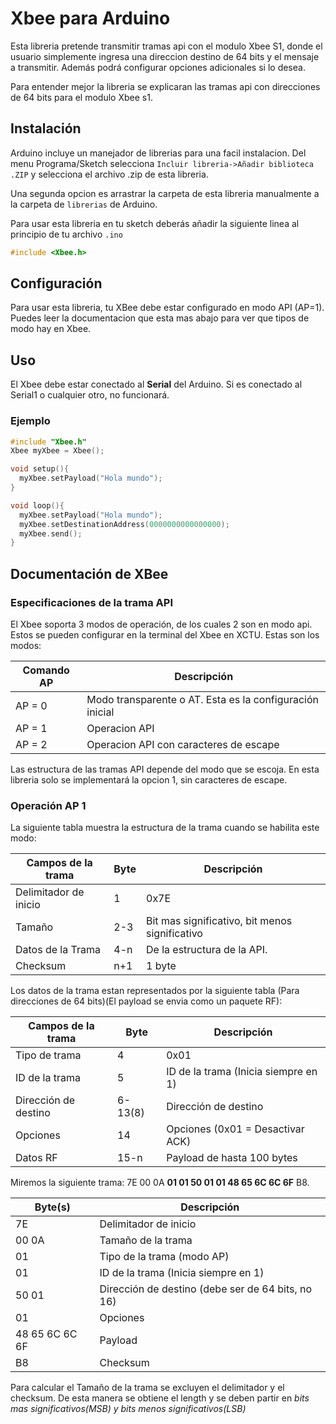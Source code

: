 # Xbee para Arduino

Esta libreria pretende transmitir tramas api con el modulo Xbee S1, donde el usuario simplemente ingresa una direccion destino de 64 bits y el mensaje a transmitir. Además podrá configurar opciones adicionales si lo desea.

Para entender mejor la libreria se explicaran las tramas api con direcciones de 64 bits para el modulo Xbee s1.

## Instalación
Arduino incluye un manejador de librerias para una facil instalacion. Del menu Programa/Sketch selecciona ```Incluir libreria->Añadir biblioteca .ZIP``` y selecciona el archivo .zip de esta libreria. 

Una segunda opcion es arrastrar la carpeta de esta libreria manualmente a la carpeta de ```librerias``` de Arduino.

Para usar esta libreria en tu sketch deberás añadir la siguiente linea al principio de tu archivo ```.ino```

```C
#include <Xbee.h>
```

## Configuración 

Para usar esta libreria, tu XBee debe estar configurado en modo API (AP=1). Puedes leer la documentacion que esta mas abajo para ver que tipos de modo hay en Xbee.

## Uso

El Xbee debe estar conectado al **Serial** del Arduino. Si es conectado al Serial1 o cualquier otro, no funcionará.

### Ejemplo

```C
#include "Xbee.h"
Xbee myXbee = Xbee();

void setup(){
  myXbee.setPayload("Hola mundo");
}

void loop(){
  myXbee.setPayload("Hola mundo");
  myXbee.setDestinationAddress(0000000000000000);
  myXbee.send();
}
```

## Documentación de XBee

### Especificaciones de la trama API

El Xbee soporta 3 modos de operación, de los cuales 2 son en modo api. Estos se pueden configurar en la terminal del Xbee en XCTU.
Estas son los modos:

| Comando AP | Descripción                                              |
|------------|----------------------------------------------------------|
| AP = 0     | Modo transparente o AT. Esta es la configuración inicial |
| AP = 1     | Operacion API                                            |
| AP = 2     | Operacion API con caracteres de escape                   |

Las estructura de las tramas API depende del modo que se escoja. En esta libreria solo se implementará la opcion 1, sin caracteres de escape.

### Operación AP 1

La siguiente tabla muestra la estructura de la trama cuando se habilita este modo:

| Campos de la trama    | Byte | Descripción                                    |
|-----------------------|------|------------------------------------------------|
| Delimitador de inicio | 1    | 0x7E                                           |
| Tamaño                | 2-3  | Bit mas significativo, bit menos significativo |
| Datos de la Trama     | 4-n  | De la estructura de la API.                    |
| Checksum              | n+1  | 1 byte                                         |


Los datos de la trama estan representados por la siguiente tabla (Para direcciones de 64 bits)(El payload se envia como un paquete RF):

| Campos de la trama    | Byte           | Descripción                          |
|-----------------------|----------------|--------------------------------------|
| Tipo de trama         | 4              | 0x01                                 |
| ID de la trama        | 5              | ID de la trama (Inicia siempre en 1) |
| Dirección de destino  | 6-13(8)        | Dirección de destino                 |
| Opciones              | 14             | Opciones (0x01 = Desactivar ACK)     |
| Datos RF              | 15-n           | Payload de hasta 100 bytes           |

Miremos la siguiente trama: 7E 00 0A **01 01 50 01 01 48 65 6C 6C 6F** B8.

| Byte(s)        | Descripción                          |
|----------------|--------------------------------------|
| 7E             | Delimitador de inicio                |
| 00 0A          | Tamaño de la trama                   |
| 01             | Tipo de la trama (modo AP)           |
| 01             | ID de la trama (Inicia siempre en 1) |
| 50 01          | Dirección de destino (debe ser de 64 bits, no 16)       |
| 01             | Opciones                             |
| 48 65 6C 6C 6F | Payload                              |
| B8             | Checksum                             |


Para calcular el Tamaño de la trama se excluyen el delimitador y el checksum. De esta manera se obtiene el length y se deben partir en *bits mas significativos(MSB) y bits menos significativos(LSB)*